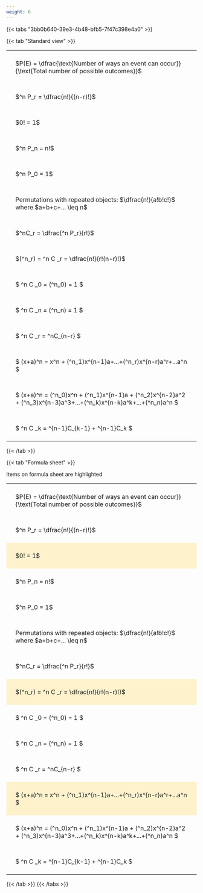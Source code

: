 ```yaml
---
weight: 6
---
```


{{< tabs "3bb0b640-39e3-4b48-bfb5-7f47c398e4a0" >}}

{{< tab "Standard view" >}}

<style type="text/css">
#T_d09d6 th.col_heading {
  text-align: left;
  font-size: 1em;
}
#T_d09d6 td {
  text-align: left;
  font-size: 1em;
  padding: 1.5em;
}
</style>
<table id="T_d09d6">
  <thead>
  </thead>
  <tbody>
    <tr>
      <td id="T_d09d6_row0_col0" class="data row0 col0" >$P(E) = \dfrac{\text{Number of ways an event can occur}}{\text{Total number of possible outcomes}}$</td>
    </tr>
    <tr>
      <td id="T_d09d6_row1_col0" class="data row1 col0" >$^n P_r = \dfrac{n!}{(n-r)!}$</td>
    </tr>
    <tr>
      <td id="T_d09d6_row2_col0" class="data row2 col0" >$0! = 1$</td>
    </tr>
    <tr>
      <td id="T_d09d6_row3_col0" class="data row3 col0" >$^n P_n = n!$</td>
    </tr>
    <tr>
      <td id="T_d09d6_row4_col0" class="data row4 col0" >$^n P_0 = 1$</td>
    </tr>
    <tr>
      <td id="T_d09d6_row5_col0" class="data row5 col0" >Permutations with repeated objects: $\dfrac{n!}{a!b!c!}$ where $a+b+c+... \leq n$</td>
    </tr>
    <tr>
      <td id="T_d09d6_row6_col0" class="data row6 col0" >$^nC_r = \dfrac{^n P_r}{r!}$</td>
    </tr>
    <tr>
      <td id="T_d09d6_row7_col0" class="data row7 col0" >$(^n_r) = ^n C _r = \dfrac{n!}{r!(n-r)!}$</td>
    </tr>
    <tr>
      <td id="T_d09d6_row8_col0" class="data row8 col0" >$ ^n C _0 = (^n_0) = 1 $</td>
    </tr>
    <tr>
      <td id="T_d09d6_row9_col0" class="data row9 col0" >$ ^n C _n = (^n_n) = 1 $</td>
    </tr>
    <tr>
      <td id="T_d09d6_row10_col0" class="data row10 col0" >$ ^n C _r = ^nC_{n-r} $</td>
    </tr>
    <tr>
      <td id="T_d09d6_row11_col0" class="data row11 col0" >$ (x+a)^n = x^n + (^n_1)x^{n-1}a+...+(^n_r)x^{n-r}a^r+...a^n    $</td>
    </tr>
    <tr>
      <td id="T_d09d6_row12_col0" class="data row12 col0" >$ (x+a)^n = (^n_0)x^n + (^n_1)x^{n-1}a + (^n_2)x^{n-2}a^2 + (^n_3)x^{n-3}a^3+...+(^n_k)x^{n-k}a^k+...+(^n_n)a^n $</td>
    </tr>
    <tr>
      <td id="T_d09d6_row13_col0" class="data row13 col0" >$ ^n C _k = ^{n-1}C_{k-1} + ^{n-1}C_k $</td>
    </tr>
  </tbody>
</table>
{{< /tab >}}

{{< tab "Formula sheet" >}}

Items on formula sheet are highlighted 
<br>
<style type="text/css">
#T_68237 th.col_heading {
  text-align: left;
  font-size: 1em;
}
#T_68237 td {
  text-align: left;
  font-size: 1em;
  padding: 1.5em;
}
#T_68237_row0_col0, #T_68237_row1_col0, #T_68237_row3_col0, #T_68237_row4_col0, #T_68237_row5_col0, #T_68237_row6_col0, #T_68237_row8_col0, #T_68237_row9_col0, #T_68237_row10_col0, #T_68237_row12_col0, #T_68237_row13_col0 {
  background-color: rgba(0,0,0,0);
}
#T_68237_row2_col0, #T_68237_row7_col0, #T_68237_row11_col0 {
  background-color: rgba(255,194,10, 0.2);
}
</style>
<table id="T_68237">
  <thead>
  </thead>
  <tbody>
    <tr>
      <td id="T_68237_row0_col0" class="data row0 col0" >$P(E) = \dfrac{\text{Number of ways an event can occur}}{\text{Total number of possible outcomes}}$</td>
    </tr>
    <tr>
      <td id="T_68237_row1_col0" class="data row1 col0" >$^n P_r = \dfrac{n!}{(n-r)!}$</td>
    </tr>
    <tr>
      <td id="T_68237_row2_col0" class="data row2 col0" >$0! = 1$</td>
    </tr>
    <tr>
      <td id="T_68237_row3_col0" class="data row3 col0" >$^n P_n = n!$</td>
    </tr>
    <tr>
      <td id="T_68237_row4_col0" class="data row4 col0" >$^n P_0 = 1$</td>
    </tr>
    <tr>
      <td id="T_68237_row5_col0" class="data row5 col0" >Permutations with repeated objects: $\dfrac{n!}{a!b!c!}$ where $a+b+c+... \leq n$</td>
    </tr>
    <tr>
      <td id="T_68237_row6_col0" class="data row6 col0" >$^nC_r = \dfrac{^n P_r}{r!}$</td>
    </tr>
    <tr>
      <td id="T_68237_row7_col0" class="data row7 col0" >$(^n_r) = ^n C _r = \dfrac{n!}{r!(n-r)!}$</td>
    </tr>
    <tr>
      <td id="T_68237_row8_col0" class="data row8 col0" >$ ^n C _0 = (^n_0) = 1 $</td>
    </tr>
    <tr>
      <td id="T_68237_row9_col0" class="data row9 col0" >$ ^n C _n = (^n_n) = 1 $</td>
    </tr>
    <tr>
      <td id="T_68237_row10_col0" class="data row10 col0" >$ ^n C _r = ^nC_{n-r} $</td>
    </tr>
    <tr>
      <td id="T_68237_row11_col0" class="data row11 col0" >$ (x+a)^n = x^n + (^n_1)x^{n-1}a+...+(^n_r)x^{n-r}a^r+...a^n    $</td>
    </tr>
    <tr>
      <td id="T_68237_row12_col0" class="data row12 col0" >$ (x+a)^n = (^n_0)x^n + (^n_1)x^{n-1}a + (^n_2)x^{n-2}a^2 + (^n_3)x^{n-3}a^3+...+(^n_k)x^{n-k}a^k+...+(^n_n)a^n $</td>
    </tr>
    <tr>
      <td id="T_68237_row13_col0" class="data row13 col0" >$ ^n C _k = ^{n-1}C_{k-1} + ^{n-1}C_k $</td>
    </tr>
  </tbody>
</table>
{{< /tab >}}
{{< /tabs >}}